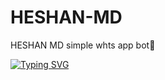 # HESHAN-MD
HESHAN MD simple whts app bot🌟

<a href="https://git.io/typing-svg"><img src="https://readme-typing-svg.demolab.com?font=EB+Garamond&weight=800&size=28&duration=4000&pause=1000&random=false&width=435&lines=+•★⃝ HESHAN-+MD ★⃝•;MULTI-DEVICE+WHATSAPP+BOT;DEVELOPED+BY+DINIDU+HESHAN;RELEASED+DATE+2025/04/10." alt="Typing SVG" /></a>
 </p>
